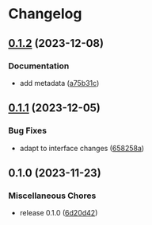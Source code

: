 # Changelog

## [0.1.2](https://github.com/snakemake/snakemake-storage-plugin-sftp/compare/v0.1.1...v0.1.2) (2023-12-08)


### Documentation

* add metadata ([a75b31c](https://github.com/snakemake/snakemake-storage-plugin-sftp/commit/a75b31cab8d88d06f33ccad901abd1aff4245428))

## [0.1.1](https://github.com/snakemake/snakemake-storage-plugin-sftp/compare/v0.1.0...v0.1.1) (2023-12-05)


### Bug Fixes

* adapt to interface changes ([658258a](https://github.com/snakemake/snakemake-storage-plugin-sftp/commit/658258ac10aa0eb9a5dd4319c630630f150e9217))

## 0.1.0 (2023-11-23)


### Miscellaneous Chores

* release 0.1.0 ([6d20d42](https://github.com/snakemake/snakemake-storage-plugin-sftp/commit/6d20d426e43f14772f6e833763c0d326ea3fd461))
